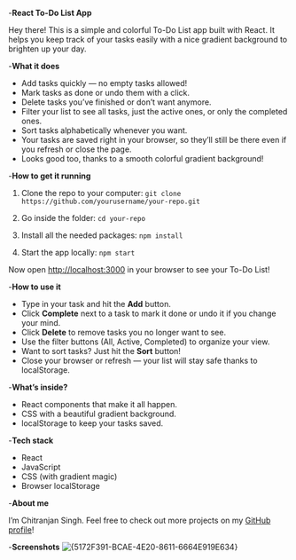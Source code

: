 
-**React To-Do List App**

Hey there! This is a simple and colorful To-Do List app built with React. It helps you keep track of your tasks easily with a nice gradient background to brighten up your day.

-**What it does**

* Add tasks quickly — no empty tasks allowed!
* Mark tasks as done or undo them with a click.
* Delete tasks you’ve finished or don’t want anymore.
* Filter your list to see all tasks, just the active ones, or only the completed ones.
* Sort tasks alphabetically whenever you want.
* Your tasks are saved right in your browser, so they’ll still be there even if you refresh or close the page.
* Looks good too, thanks to a smooth colorful gradient background!

-**How to get it running**

1. Clone the repo to your computer:
   `git clone https://github.com/yourusername/your-repo.git`

2. Go inside the folder:
   `cd your-repo`

3. Install all the needed packages:
   `npm install`

4. Start the app locally:
   `npm start`

Now open [http://localhost:3000](http://localhost:3000) in your browser to see your To-Do List!

-**How to use it**

* Type in your task and hit the **Add** button.
* Click **Complete** next to a task to mark it done or undo it if you change your mind.
* Click **Delete** to remove tasks you no longer want to see.
* Use the filter buttons (All, Active, Completed) to organize your view.
* Want to sort tasks? Just hit the **Sort** button!
* Close your browser or refresh — your list will stay safe thanks to localStorage.

-**What’s inside?**

* React components that make it all happen.
* CSS with a beautiful gradient background.
* localStorage to keep your tasks saved.

-**Tech stack**

* React
* JavaScript
* CSS (with gradient magic)
* Browser localStorage

-**About me**

I’m Chitranjan Singh. Feel free to check out more projects on my [GitHub profile](https://github.comchitsaindroka47)!

-**Screenshots**
![{5172F391-BCAE-4E20-8611-6664E919E634}](https://github.com/user-attachments/assets/11507fe6-8680-4ed2-ab8d-2b3e4d1f9571)


